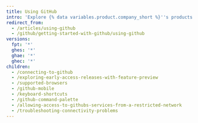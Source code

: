 ```yaml
---
title: Using GitHub
intro: 'Explore {% data variables.product.company_short %}''s products from different platforms and devices.'
redirect_from:
  - /articles/using-github
  - /github/getting-started-with-github/using-github
versions:
  fpt: '*'
  ghes: '*'
  ghae: '*'
  ghec: '*'
children:
  - /connecting-to-github
  - /exploring-early-access-releases-with-feature-preview
  - /supported-browsers
  - /github-mobile
  - /keyboard-shortcuts
  - /github-command-palette
  - /allowing-access-to-githubs-services-from-a-restricted-network
  - /troubleshooting-connectivity-problems
---
```


